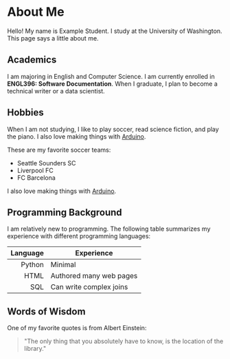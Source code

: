 # About Me
<!--
**UW-Example-Student/UW-Example-Student** is a ✨ _special_ ✨ repository because its `README.md` (this file) appears on your GitHub profile. -->

Hello! My name is Example Student. I study at the University of Washington. This page says a little about me.

## Academics

I am majoring in English and Computer Science. I am currently enrolled in **ENGL396: Software Documentation**. When I graduate, 
I plan to become a technical writer or a data scientist.

## Hobbies

When I am not studying, I like to play soccer, read science fiction, and play the piano. I also love making things with [Arduino](https://www.arduino.cc/). 

These are my favorite soccer teams:

- Seattle Sounders SC
- Liverpool FC
- FC Barcelona

I also love making things with [Arduino](https://www.arduino.cc/).

## Programming Background

I am relatively new to programming. The following table summarizes my experience with different programming languages:

| Language | Experience |
|---------:|------------|
| Python   | Minimal    |
|  HTML    | Authored many web pages    |
|  SQL     | Can write complex joins       |


## Words of Wisdom

One of my favorite quotes is from Albert Einstein:

> "The only thing that you absolutely have to know, is the location of the library."
